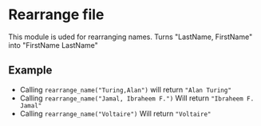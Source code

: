 Rearrange file
=====================

This module is uded for rearranging names.
Turns "LastName, FirstName" into "FirstName LastName"


## Example

* Calling `rearrange_name("Turing,Alan")` will return `"Alan Turing"`
* Calling `rearrange_name("Jamal, Ibraheem F.")` Will return `"Ibraheem F. Jamal"`
* Calling `rearrange_name("Voltaire")` Will return `"Voltaire"`

